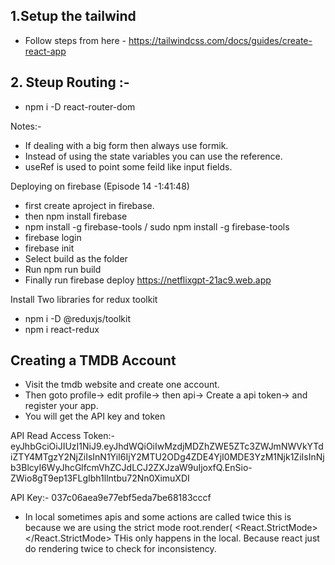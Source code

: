 ## 1.Setup the tailwind 
- Follow steps from here - https://tailwindcss.com/docs/guides/create-react-app
## 2. Steup Routing :- 
- npm i -D react-router-dom


Notes:- 

- If dealing with a big form then always use formik.
- Instead of using the state variables you can use the reference.
- useRef is used to point some feild like input fields.

Deploying on firebase (Episode 14 -1:41:48)

- first create aproject in firebase.
- then npm install firebase
- npm install -g firebase-tools / sudo npm install -g firebase-tools
- firebase login
- firebase init
- Select build as the folder
- Run npm run build 
- Finally run firebase deploy https://netflixgpt-21ac9.web.app

Install Two libraries for redux toolkit 
- npm i -D @reduxjs/toolkit
- npm i react-redux
  

## Creating a TMDB Account 
- Visit the tmdb website and create one account.
- Then goto profile-> edit profile-> then api-> Create a api token-> and register your app.
- You will get the API key and token 

API Read Access Token:- 
eyJhbGciOiJIUzI1NiJ9.eyJhdWQiOiIwMzdjMDZhZWE5ZTc3ZWJmNWVkYTdiZTY4MTgzY2NjZiIsInN1YiI6IjY2MTU2ODg4ZDE4YjI0MDE3YzM1Njk1ZiIsInNjb3BlcyI6WyJhcGlfcmVhZCJdLCJ2ZXJzaW9uIjoxfQ.EnSio-ZWio8gT9ep13FLgIbh1llntbu72Nn0XimuXDI

API Key:- 037c06aea9e77ebf5eda7be68183cccf

- In local sometimes apis and some actions are called twice this is because we are using the strict mode 
root.render(
  <React.StrictMode>
    <App />
  </React.StrictMode>
THis only happens in the local. Because react just do rendering twice to check for inconsistency.